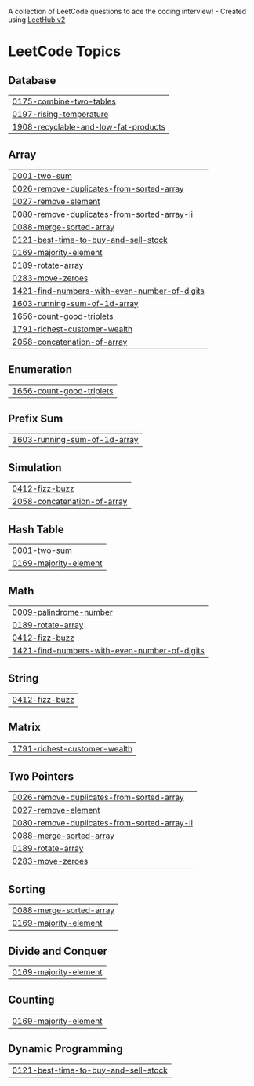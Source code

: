 A collection of LeetCode questions to ace the coding interview! - Created using [LeetHub v2](https://github.com/arunbhardwaj/LeetHub-2.0)
<!---LeetCode Topics Start-->
# LeetCode Topics
## Database
|  |
| ------- |
| [0175-combine-two-tables](https://github.com/abdelrahmanelsaadany1/LeetCode/tree/master/0175-combine-two-tables) |
| [0197-rising-temperature](https://github.com/abdelrahmanelsaadany1/LeetCode/tree/master/0197-rising-temperature) |
| [1908-recyclable-and-low-fat-products](https://github.com/abdelrahmanelsaadany1/LeetCode/tree/master/1908-recyclable-and-low-fat-products) |
## Array
|  |
| ------- |
| [0001-two-sum](https://github.com/abdelrahmanelsaadany1/LeetCode/tree/master/0001-two-sum) |
| [0026-remove-duplicates-from-sorted-array](https://github.com/abdelrahmanelsaadany1/LeetCode/tree/master/0026-remove-duplicates-from-sorted-array) |
| [0027-remove-element](https://github.com/abdelrahmanelsaadany1/LeetCode/tree/master/0027-remove-element) |
| [0080-remove-duplicates-from-sorted-array-ii](https://github.com/abdelrahmanelsaadany1/LeetCode/tree/master/0080-remove-duplicates-from-sorted-array-ii) |
| [0088-merge-sorted-array](https://github.com/abdelrahmanelsaadany1/LeetCode/tree/master/0088-merge-sorted-array) |
| [0121-best-time-to-buy-and-sell-stock](https://github.com/abdelrahmanelsaadany1/LeetCode/tree/master/0121-best-time-to-buy-and-sell-stock) |
| [0169-majority-element](https://github.com/abdelrahmanelsaadany1/LeetCode/tree/master/0169-majority-element) |
| [0189-rotate-array](https://github.com/abdelrahmanelsaadany1/LeetCode/tree/master/0189-rotate-array) |
| [0283-move-zeroes](https://github.com/abdelrahmanelsaadany1/LeetCode/tree/master/0283-move-zeroes) |
| [1421-find-numbers-with-even-number-of-digits](https://github.com/abdelrahmanelsaadany1/LeetCode/tree/master/1421-find-numbers-with-even-number-of-digits) |
| [1603-running-sum-of-1d-array](https://github.com/abdelrahmanelsaadany1/LeetCode/tree/master/1603-running-sum-of-1d-array) |
| [1656-count-good-triplets](https://github.com/abdelrahmanelsaadany1/LeetCode/tree/master/1656-count-good-triplets) |
| [1791-richest-customer-wealth](https://github.com/abdelrahmanelsaadany1/LeetCode/tree/master/1791-richest-customer-wealth) |
| [2058-concatenation-of-array](https://github.com/abdelrahmanelsaadany1/LeetCode/tree/master/2058-concatenation-of-array) |
## Enumeration
|  |
| ------- |
| [1656-count-good-triplets](https://github.com/abdelrahmanelsaadany1/LeetCode/tree/master/1656-count-good-triplets) |
## Prefix Sum
|  |
| ------- |
| [1603-running-sum-of-1d-array](https://github.com/abdelrahmanelsaadany1/LeetCode/tree/master/1603-running-sum-of-1d-array) |
## Simulation
|  |
| ------- |
| [0412-fizz-buzz](https://github.com/abdelrahmanelsaadany1/LeetCode/tree/master/0412-fizz-buzz) |
| [2058-concatenation-of-array](https://github.com/abdelrahmanelsaadany1/LeetCode/tree/master/2058-concatenation-of-array) |
## Hash Table
|  |
| ------- |
| [0001-two-sum](https://github.com/abdelrahmanelsaadany1/LeetCode/tree/master/0001-two-sum) |
| [0169-majority-element](https://github.com/abdelrahmanelsaadany1/LeetCode/tree/master/0169-majority-element) |
## Math
|  |
| ------- |
| [0009-palindrome-number](https://github.com/abdelrahmanelsaadany1/LeetCode/tree/master/0009-palindrome-number) |
| [0189-rotate-array](https://github.com/abdelrahmanelsaadany1/LeetCode/tree/master/0189-rotate-array) |
| [0412-fizz-buzz](https://github.com/abdelrahmanelsaadany1/LeetCode/tree/master/0412-fizz-buzz) |
| [1421-find-numbers-with-even-number-of-digits](https://github.com/abdelrahmanelsaadany1/LeetCode/tree/master/1421-find-numbers-with-even-number-of-digits) |
## String
|  |
| ------- |
| [0412-fizz-buzz](https://github.com/abdelrahmanelsaadany1/LeetCode/tree/master/0412-fizz-buzz) |
## Matrix
|  |
| ------- |
| [1791-richest-customer-wealth](https://github.com/abdelrahmanelsaadany1/LeetCode/tree/master/1791-richest-customer-wealth) |
## Two Pointers
|  |
| ------- |
| [0026-remove-duplicates-from-sorted-array](https://github.com/abdelrahmanelsaadany1/LeetCode/tree/master/0026-remove-duplicates-from-sorted-array) |
| [0027-remove-element](https://github.com/abdelrahmanelsaadany1/LeetCode/tree/master/0027-remove-element) |
| [0080-remove-duplicates-from-sorted-array-ii](https://github.com/abdelrahmanelsaadany1/LeetCode/tree/master/0080-remove-duplicates-from-sorted-array-ii) |
| [0088-merge-sorted-array](https://github.com/abdelrahmanelsaadany1/LeetCode/tree/master/0088-merge-sorted-array) |
| [0189-rotate-array](https://github.com/abdelrahmanelsaadany1/LeetCode/tree/master/0189-rotate-array) |
| [0283-move-zeroes](https://github.com/abdelrahmanelsaadany1/LeetCode/tree/master/0283-move-zeroes) |
## Sorting
|  |
| ------- |
| [0088-merge-sorted-array](https://github.com/abdelrahmanelsaadany1/LeetCode/tree/master/0088-merge-sorted-array) |
| [0169-majority-element](https://github.com/abdelrahmanelsaadany1/LeetCode/tree/master/0169-majority-element) |
## Divide and Conquer
|  |
| ------- |
| [0169-majority-element](https://github.com/abdelrahmanelsaadany1/LeetCode/tree/master/0169-majority-element) |
## Counting
|  |
| ------- |
| [0169-majority-element](https://github.com/abdelrahmanelsaadany1/LeetCode/tree/master/0169-majority-element) |
## Dynamic Programming
|  |
| ------- |
| [0121-best-time-to-buy-and-sell-stock](https://github.com/abdelrahmanelsaadany1/LeetCode/tree/master/0121-best-time-to-buy-and-sell-stock) |
<!---LeetCode Topics End-->